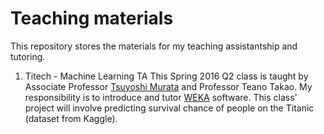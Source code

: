 # Teaching materials
This repository stores the materials for my teaching assistantship and tutoring.

1. Titech - Machine Learning TA
This Spring 2016 Q2 class is taught by Associate Professor [Tsuyoshi Murata](http://www.ai.cs.titech.ac.jp/murata.html) and Professor Teano Takao. My responsibility is to introduce and tutor [WEKA](http://weka.wikispaces.com/) software. This class' project will involve predicting survival chance of people on the Titanic (dataset from Kaggle). 
